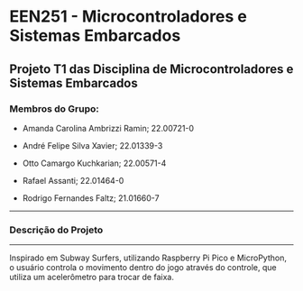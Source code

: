 # EEN251 - Microcontroladores e Sistemas Embarcados 

## Projeto T1 das Disciplina de Microcontroladores e Sistemas Embarcados 

### Membros do Grupo:

- Amanda Carolina Ambrizzi Ramin; 22.00721-0

- André Felipe Silva Xavier; 22.01339-3

- Otto Camargo Kuchkarian; 22.00571-4

- Rafael Assanti; 22.01464-0

- Rodrigo Fernandes Faltz; 21.01660-7

---

### Descrição do Projeto

---

Inspirado em Subway Surfers, utilizando Raspberry Pi Pico e MicroPython, o usuário controla o movimento dentro do jogo através do controle, que utiliza um acelerômetro para trocar de faixa. 

